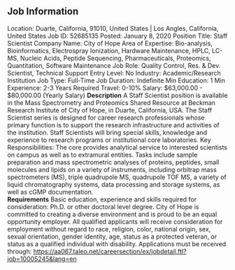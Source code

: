 ## Job Information
Location: 
											Duarte, California, 91010, United States 
													|
												Los Angles, California, United States 
Job ID: 
52685135
Posted: 
January 8, 2020
Position Title: 
Staff Scientist
Company Name: 
City of Hope
Area of Expertise: 
Bio-analysis, Bioinformatics, Electrospray Ionization, Hardware Maintenance, HPLC, LC-MS, Nucleic Acids, Peptide Sequencing, Pharmaceuticals, Proteomics, Quantitation, Software Maintenance
Job Role: 
Quality Control, Res. & Dev. Scientist, Technical Support
Entry Level: 
No
Industry: 
Academic/Research Institution
Job Type: 
Full-Time
Job Duration: 
Indefinite
Min Education: 
1
Min Experience: 
2-3 Years
Required Travel: 
0-10%
Salary: 
$63,000.00 - $80,000.00 (Yearly Salary)
**Description**
A Staff Scientist position is available in the Mass Spectrometry and Proteomics Shared Resource at Beckman Research Institute of City of Hope, in Duarte, California, USA.  The Staff Scientist series is designed for career research professionals whose primary function is to support the research infrastructure and activities of the institution. Staff Scientists will bring special skills, knowledge and experience to research programs or institutional core laboratories.  Key Responsibilities:   The core provides analytical service to interested scientists on campus as well as to extramural entities.   Tasks include sample preparation and mass spectrometric analyses of proteins, peptides, small molecules and lipids on a variety of instruments, including orbitrap mass spectrometers (MS), triple quadrupole MS, quadrupole TOF MS, a variety of liquid chromatography systems, data processing and storage systems, as well as cGMP documentation.  
**Requirements**
 Basic education, experience and skills required for consideration:  Ph.D. or other doctoral level degree.  City of Hope is committed to creating a diverse environment and is proud to be an equal opportunity employer.  All qualified applicants will receive consideration for employment without regard to race, religion, color, national origin, sex, sexual orientation, gender identity, age, status as a protected veteran, or status as a qualified individual with disability. Applications must be received through: https://aa067.taleo.net/careersection/ex/jobdetail.ftl?job=10005245&lang=en
